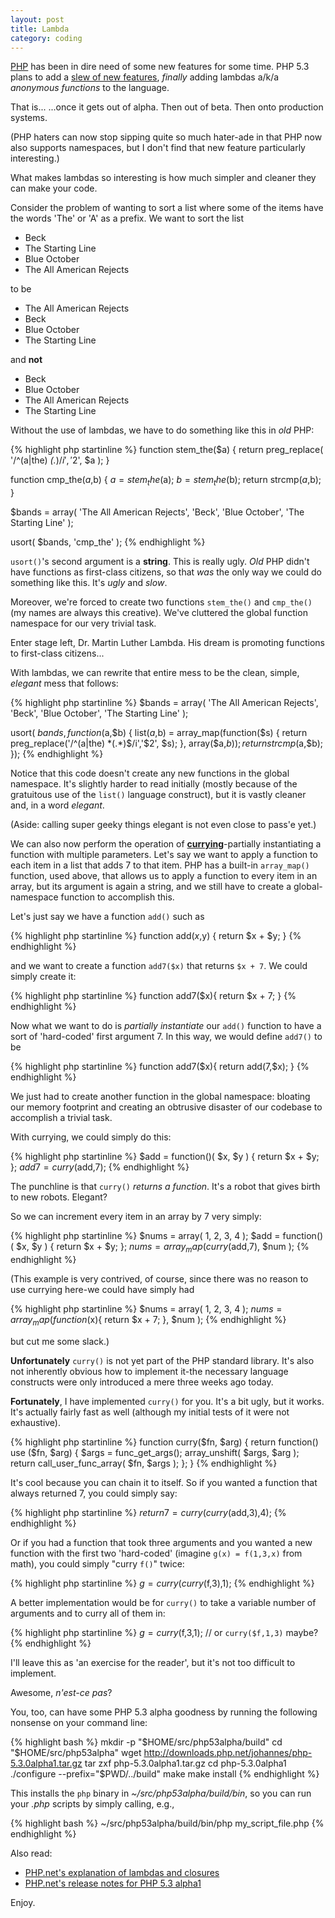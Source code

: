 ```yaml
---
layout: post
title: Lambda
category: coding
---
```


[PHP][1] has been in dire need of some new features for some time. PHP 5.3 plans to add a [slew of new features][2], *finally* adding lambdas a/k/a *anonymous functions* to the language.

That is... ...once it gets out of alpha. Then out of beta. Then onto
production systems.

(PHP haters can now stop sipping quite so much hater-ade in that PHP now also
supports namespaces, but I don't find that new feature particularly
interesting.)

What makes lambdas so interesting is how much simpler and cleaner they can
make your code.

Consider the problem of wanting to sort a list where some of the items have
the words 'The' or 'A' as a prefix. We want to sort the list

 *  Beck
 *  The Starting Line
 *  Blue October
 *  The All American Rejects

to be

 *  The All American Rejects
 *  Beck
 *  Blue October
 *  The Starting Line

and **not**

 *  Beck
 *  Blue October
 *  The All American Rejects
 *  The Starting Line

Without the use of lambdas, we have to do something like this in *old* PHP:

{% highlight php startinline %}
function stem_the($a)
{
    return preg_replace( 
    '/^(a|the) *(.*)$/i', '$2', $a 
    );
}

function cmp_the($a,$b)
{
    $a = stem_the($a);
    $b = stem_the($b);
    return strcmp($a,$b);
}

$bands = array( 'The All American Rejects',
        'Beck', 'Blue October',
        'The Starting Line' );

usort( $bands, 'cmp_the' );
{% endhighlight %}

`usort()`'s second argument is a **string**. This is really ugly. *Old* PHP
didn't have functions as first-class citizens, so that *was* the only way we
could do something like this. It's *ugly* and *slow*.

Moreover, we're forced to create two functions `stem_the()` and `cmp_the()`
(my names are always this creative). We've cluttered the global function
namespace for our very trivial task.

Enter stage left, Dr. Martin Luther Lambda. His dream is promoting functions
to first-class citizens...

With lambdas, we can rewrite that entire mess to be the clean, simple,
*elegant* mess that follows:

{% highlight php startinline %}
$bands = array( 'The All American Rejects',
        'Beck', 'Blue October',
        'The Starting Line' );

usort( $bands, function($a,$b)
{
    list($a,$b) = array_map(function($s) {
    return preg_replace('/^(a|the) *(.*)$/i','$2', $s);
    }, array($a,$b));
    return strcmp($a,$b);
});
{% endhighlight %}

Notice that this code doesn't create any new functions in the global
namespace. It's slightly harder to read initially (mostly because of the
gratuitous use of the `list()` language construct), but it is vastly cleaner
and, in a word *elegant*.

(Aside: calling super geeky things elegant is not even close to pass'e yet.)

We can also now perform the operation of **[currying][3]**-partially
instantiating a function with multiple parameters. Let's say we want to apply
a function to each item in a list that adds 7 to that item. PHP has a built-in
`array_map()` function, used above, that allows us to apply a function to
every item in an array, but its argument is again a string, and we still have
to create a global-namespace function to accomplish this.

Let's just say we have a function `add()` such as

{% highlight php startinline %}
function add($x,$y) { return $x + $y; }
{% endhighlight %}

and we want to create a function `add7($x)` that returns `$x + 7`. We could
simply create it:

{% highlight php startinline %}
function add7($x){ return $x + 7; }
{% endhighlight %}

Now what we want to do is *partially instantiate* our `add()` function to have
a sort of 'hard-coded' first argument 7. In this way, we would define `add7()`
to be

{% highlight php startinline %}
    function add7($x){ return add(7,$x); }
{% endhighlight %}

We just had to create another function in the global namespace: bloating our
memory footprint and creating an obtrusive disaster of our codebase to
accomplish a trivial task.

With currying, we could simply do this:

{% highlight php startinline %}
$add  = function()( $x, $y ) { return $x + $y; };
$add7 = curry($add,7);
{% endhighlight %}

The punchline is that `curry()` *returns a function*. It's a robot that gives
birth to new robots. Elegant?

So we can increment every item in an array by 7 very simply:

{% highlight php startinline %}
$nums = array( 1, 2, 3, 4 );
$add  = function()( $x, $y ) { return $x + $y; };
$nums = array_map( curry($add,7), $num );
{% endhighlight %}

(This example is very contrived, of course, since there was no reason to use
currying here-we could have simply had

{% highlight php startinline %}
$nums = array( 1, 2, 3, 4 );
$nums = array_map( function($x){ return $x + 7; }, $num );
{% endhighlight %}

but cut me some slack.)

**Unfortunately** `curry()` is not yet part of the PHP standard library. It's
also not inherently obvious how to implement it-the necessary language
constructs were only introduced a mere three weeks ago today.

**Fortunately**, I have implemented `curry()` for you. It's a bit ugly, but it
works. It's actually fairly fast as well (although my initial tests of it were
not exhaustive).

{% highlight php startinline %}
function curry($fn, $arg)
{
    return function() use ($fn, $arg)
    {
        $args = func_get_args();
        array_unshift( $args, $arg );
        return call_user_func_array( $fn, $args );
    };
}
{% endhighlight %}

It's cool because you can chain it to itself. So if you wanted a function that
always returned 7, you could simply say:

{% highlight php startinline %}
$return7 = curry(curry($add,3),4);
{% endhighlight %}

Or if you had a function that took three arguments and you wanted a new
function with the first two 'hard-coded' (imagine `g(x) = f(1,3,x)` from
math), you could simply "curry `f()`" twice:

{% highlight php startinline %}
$g = curry(curry($f,3),1);
{% endhighlight %}

A better implementation would be for `curry()` to take a variable number of
arguments and to curry all of them in:

{% highlight php startinline %}
$g = curry($f,3,1); // or `curry($f,1,3)` maybe?
{% endhighlight %}

I'll leave this as 'an exercise for the reader', but it's not too difficult to
implement.

Awesome, *n'est-ce pas*?

You, too, can have some PHP 5.3 alpha goodness by running the following
nonsense on your command line:

{% highlight bash %}
mkdir -p "$HOME/src/php53alpha/build"
cd "$HOME/src/php53alpha"
wget http://downloads.php.net/johannes/php-5.3.0alpha1.tar.gz
tar zxf php-5.3.0alpha1.tar.gz
cd php-5.3.0alpha1
./configure --prefix="$PWD/../build"
make
make install
{% endhighlight %}

This installs the `php` binary in *~/src/php53alpha/build/bin*, so you can run
your *.php* scripts by simply calling, e.g.,

{% highlight bash %}
~/src/php53alpha/build/bin/php my_script_file.php
{% endhighlight %}

Also read:

 *  [PHP.net's explanation of lambdas and closures][4]
 *  [PHP.net's release notes for PHP 5.3 alpha1][2]

Enjoy.

[1]: http://php.net
[2]: http://www.php.net/archive/2008.php#id2008-08-01-1
[3]: http://en.wikipedia.org/wiki/Currying
[4]: http://wiki.php.net/rfc/closures
